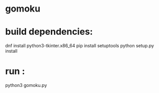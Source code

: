 # gomoku

build dependencies:
===================

dnf install python3-tkinter.x86_64
pip install setuptools
python setup.py install

run :
=====

python3 gomoku.py